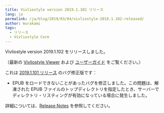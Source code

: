 ```yaml
---
title: Vivliostyle version 2019.1.102 リリース
lang: ja
permalink: /ja/blog/2019/03/04/vivliostyle-2019.1.102-released/
author: murakami
tags:
  - リリース
  - Vivliostyle Core
---
```


Vivliostyle version 2019.1.102 をリリースしました。

（最新の [Vivliostyle Viewer](https://vivliostyle.org/viewer/) および [ユーザーガイド](https://vivliostyle.org/ja/docs/) をご覧ください。）

これは [2019.1.101 リリース](https://vivliostyle.org/ja/blog/2019/02/27/vivliostyle-2019.1.101-released/) のバグ修正版です：

- EPUB をロードできないことがあったバグを修正しました。この問題は、解凍された EPUB ファイルのトップディレクトリを指定したとき、サーバーでディレクトリ・リスティングが有効になっている場合に発生しました。

詳細については、[Release Notes](https://github.com/vivliostyle/vivliostyle.js/releases) を参照してください。
